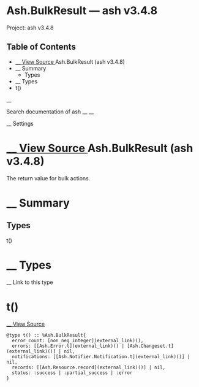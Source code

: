 # Ash.BulkResult — ash v3.4.8

Project: ash v3.4.8

## Table of Contents

- [ __ View Source ](external_link) Ash.BulkResult (ash v3.4.8)
- __ Summary
  - Types
- __ Types
- t()

__

Search documentation of ash __ __

__ Settings

#  [ __ View Source ](external_link) Ash.BulkResult (ash v3.4.8)

The return value for bulk actions.

#  __ Summary

##  Types

t()

#  __ Types

__ Link to this type

# t()

[ __ View Source ](external_link)
    
    
    @type t() :: %Ash.BulkResult{
      error_count: [non_neg_integer](external_link)(),
      errors: [[Ash.Error.t](external_link)() | [Ash.Changeset.t](external_link)()] | nil,
      notifications: [[Ash.Notifier.Notification.t](external_link)()] | nil,
      records: [[Ash.Resource.record](external_link)()] | nil,
      status: :success | :partial_success | :error
    }
